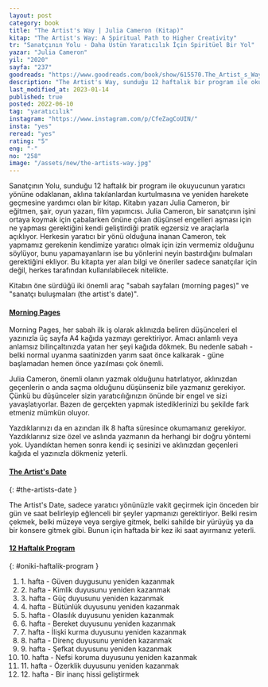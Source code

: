 ```yaml
---
layout: post
category: book
title: "The Artist's Way | Julia Cameron (Kitap)"
kitap: "The Artist's Way: A Spiritual Path to Higher Creativity"
tr: "Sanatçının Yolu - Daha Üstün Yaratıcılık İçin Spiritüel Bir Yol"
yazar: "Julia Cameron"
yil: "2020"
sayfa: "237"
goodreads: "https://www.goodreads.com/book/show/615570.The_Artist_s_Way"
description: "The Artist's Way, sunduğu 12 haftalık bir program ile okuyucunun yaratıcı yönüne odaklanan, aklına takılanlardan kurtulmasına ve yeniden harekete geçmesine yardımcı olan bir kitap. Kitabın öne sürdüğü iki önemli araç morning pages ve the artist's date."
last_modified_at: 2023-01-14
published: true
posted: 2022-06-10
tag: "yaratıcılık"
instagram: "https://www.instagram.com/p/CfeZagCoUIN/"
insta: "yes"
reread: "yes"
rating: "5"
eng: "-"
no: "258"
image: "/assets/new/the-artists-way.jpg"
---
```


Sanatçının Yolu, sunduğu 12 haftalık bir program ile okuyucunun yaratıcı yönüne odaklanan, aklına takılanlardan kurtulmasına ve yeniden harekete geçmesine yardımcı olan bir kitap. Kitabın yazarı Julia Cameron, bir eğitmen, şair, oyun yazarı, film yapımcısı. Julia Cameron, bir sanatçının işini ortaya koymak için çabalarken önüne çıkan düşünsel engelleri aşması için ne yapması gerektiğini kendi geliştirdiği pratik egzersiz ve araçlarla açıklıyor. Herkesin yaratıcı bir yönü olduğuna inanan Cameron, tek yapmamız gerekenin kendimize yaratıcı olmak için izin vermemiz olduğunu söylüyor, bunu yapamayanların ise bu yönlerini neyin bastırdığını bulmaları gerektiğini ekliyor. Bu kitapta yer alan bilgi ve öneriler sadece sanatçılar için değil, herkes tarafından kullanılabilecek nitelikte.

Kitabın öne sürdüğü iki önemli araç "sabah sayfaları (morning pages)" ve "sanatçı buluşmaları (the artist's date)".

#### [Morning Pages](#morning-pages)

Morning Pages, her sabah ilk iş olarak aklınızda beliren düşünceleri el yazınızla üç sayfa A4 kağıda yazmayı gerektiriyor. Amacı anlamlı veya anlamsız bilinçaltınızda yatan her şeyi kağıda dökmek. Bu nedenle sabah - belki normal uyanma saatinizden yarım saat önce kalkarak - güne başlamadan hemen önce yazılması çok önemli.

Julia Cameron, önemli olanın yazmak olduğunu hatırlatıyor, aklınızdan geçenlerin o anda saçma olduğunu düşünseniz bile yazmanız gerekiyor. Çünkü bu düşünceler sizin yaratıcılığınızın önünde bir engel ve sizi yavaşlatıyorlar. Bazen de gerçekten yapmak istediklerinizi bu şekilde fark etmeniz mümkün oluyor.

Yazdıklarınızı da en azından ilk 8 hafta süresince okumamanız gerekiyor. Yazdıklarınız size özel ve aslında yazmanın da herhangi bir doğru yöntemi yok. Uyandıktan hemen sonra kendi iç sesinizi ve aklınızdan geçenleri kağıda el yazınızla dökmeniz yeterli.

#### [The Artist's Date](#the-artists-date)
{: #the-artists-date }

The Artist's Date, sadece yaratıcı yönünüzle vakit geçirmek için önceden bir gün ve saat belirleyip eğlenceli bir şeyler yapmanızı gerektiriyor. Belki resim çekmek, belki müzeye veya sergiye gitmek, belki sahilde bir yürüyüş ya da bir konsere gitmek gibi. Bunun için haftada bir kez iki saat ayırmanız yeterli.

#### [12 Haftalık Program](#oniki-haftalik-program)
{: #oniki-haftalik-program }

1. 1\. hafta - Güven duygusunu yeniden kazanmak
2. 2\. hafta - Kimlik duyusunu yeniden kazanmak
3. 3\. hafta - Güç duyusunu yeniden kazanmak
4. 4\. hafta - Bütünlük duyusunu yeniden kazanmak
5. 5\. hafta - Olasılık duyusunu yeniden kazanmak
6. 6\. hafta - Bereket duyusunu yeniden kazanmak
7. 7\. hafta - İlişki kurma duyusunu yeniden kazanmak
8. 8\. hafta - Direnç duyusunu yeniden kazanmak
9. 9\. hafta - Şefkat duyusunu yeniden kazanmak
10. 10\. hafta - Nefsi koruma duyusunu yeniden kazanmak
11. 11\. hafta - Özerklik duyusunu yeniden kazanmak
12. 12\. hafta - Bir inanç hissi geliştirmek
